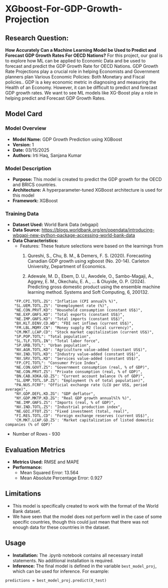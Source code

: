 # XGboost-For-GDP-Growth-Projection

## Research Question:
**How Accurately Can a Machine Learning Model be Used to Predict and Forecast GDP Growth Rates For OECD Nations?**
For this project, our goal is to explore how ML can be applied to Economic Data and be used to forecast and predict the GDP Growth Rate for OECD Nations. GDP Growth Rate Projections play a crucial role in helping Economists and Government planners plan Various Economic Policies: Both Monetary and Fiscal policies.. GDP is  a key economic metric in diagnosing and measuring the Health of an Economy. However, it can be difficult to predict and forecast GDP growth rates. We want to see ML models like XG-Boost play a role in helping predict and Forecast GDP Growth Rates.

## Model Card
### Model Overview
- **Model Name:** GDP Growth Prediction using XGBoost
- **Version:** 1
- **Date:** 03/15/2025
- **Authors:** Irti Haq, Sanjana Kumar

### Model Description
- **Purpose:** This model is created to predict the GDP growth for the OECD and BRICS countries.
- **Architecture:** A hyperparameter-tuned XGBoost architecture is used for this model
- **Framework:** XGBoost

### Training Data
- **Dataset Used:** World Bank Data (wbgapi)
- **Data Source:** https://blogs.worldbank.org/en/opendata/introducing-wbgapi-new-python-package-accessing-world-bank-data
- **Data Characteristics:**
  - Features: These feature selections were based on the learnings from    
    1. Qureshi, S., Chu, B. M., & Demers, F. S. (2020). Forecasting Canadian GDP growth using xgboost (No. 20-14). Carleton University, Department of Economics.

    2. Adewale, M. D., Ebem, D. U., Awodele, O., Sambo-Magaji, A., Aggrey, E. M., Okechalu, E. A., ... & Oluyide, O. P. (2024). Predicting gross domestic product using the ensemble machine learning method. Systems and Soft Computing, 6, 200132.

```
    "FP.CPI.TOTL.ZG": "Inflation (CPI annual% %)",
    "SL.UEM.TOTL.ZS": "Unemployment rate (%)",
    "NE.CON.PRVT.KD": "Household consumption (constant US$)",
    "NE.EXP.GNFS.KD": "Total exports (constant US$)",
    "NE.IMP.GNFS.KD": "Total imports (constant US$)",
    "BX.KLT.DINV.CD.WD": "FDI net inflows (current US$)",
    "FM.LBL.MQMY.CN": "Money supply M2 (local currency)",
    "CM.MKT.LCAP.CD": "Stock market capitalization (current US$)",
    "SP.POP.TOTL": "Total population",
    "SL.TLF.TOTL.IN": "Total labor force",
    "SP.URB.TOTL": "Urban population",
    "NV.AGR.TOTL.KD": "Agriculture value-added (constant US$)",
    "NV.IND.TOTL.KD": "Industry value-added (constant US$)",
    "NV.SRV.TOTL.KD": "Services value-added (constant US$)",
    "FP.CPI.TOTL": "Consumer Price Index",
    "NE.CON.GOVT.ZS": "Government consumption (real, % of GDP)",
    "NE.CON.PRVT.ZS": "Private consumption (real, % of GDP)",
    "BN.CAB.XOKA.GD.ZS": "Current account balance (% of GDP)",
    "SL.EMP.TOTL.SP.ZS": "Employment (% of total population)",
    "PA.NUS.FCRF": "Official exchange rate (LCU per US$, period average)",
    "NY.GDP.DEFL.KD.ZG": "GDP deflator",
    "NY.GDP.MKTP.KD.ZG": "Real GDP growth annual%l% %)",
    "NE.IMP.GNFS.ZS": "Imports (real, % of GDP)",
    "NV.IND.TOTL.ZS": "Industrial production index",
    "NE.GDI.FTOT.ZS": "Fixed investment (total, real)",
    "FI.RES.TOTL.CD": "Foreign exchange reserves (current US$)",
    'CM.MKT.LCAP.GD.ZS': 'Market capitalization of listed domestic companies (% of GDP)'
```
  - Number of Rows - 930


## Evaluation Metrics
- **Metrics Used:** RMSE and MAPE
- **Performance:**
  - Mean Squared Error: 13.564
  - Mean Absolute Percentage Error: 0.927

## Limitations
- This model is specifically created to work with the format of the World Bank dataset.
- We have seen that the model does not perform well in the case of some specific countries, though this could just mean that there was not enough data for these countries in the dataset.

## Usage
- **Installation:** The .ipynb notebook contains all necessary install statements. No additional installation is required.
- **Inference:** The final model is defined in the variable `best_model_proj`, which can be used for inference. For example:

```predictions = best_model_proj.predict(X_test)```
